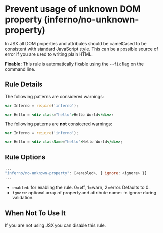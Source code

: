 # Prevent usage of unknown DOM property (inferno/no-unknown-property)

In JSX all DOM properties and attributes should be camelCased to be consistent with standard JavaScript style. This can be a possible source of error if you are used to writing plain HTML.

**Fixable:** This rule is automatically fixable using the `--fix` flag on the command line.

## Rule Details

The following patterns are considered warnings:

```jsx
var Inferno = require('inferno');

var Hello = <div class="hello">Hello World</div>;
```

The following patterns are **not** considered warnings:

```jsx
var Inferno = require('inferno');

var Hello = <div className="hello">Hello World</div>;
```

## Rule Options

```js
...
"inferno/no-unknown-property": [<enabled>, { ignore: <ignore> }]
...
```

* `enabled`: for enabling the rule. 0=off, 1=warn, 2=error. Defaults to 0.
* `ignore`: optional array of property and attribute names to ignore during validation.

## When Not To Use It

If you are not using JSX you can disable this rule.
